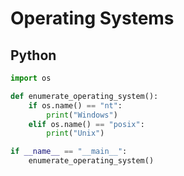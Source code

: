 # Operating Systems

## Python

```python
import os

def enumerate_operating_system():
	if os.name() == "nt":
		print("Windows")
	elif os.name() == "posix":
		print("Unix")

if __name__ == "__main__":
	enumerate_operating_system()
```